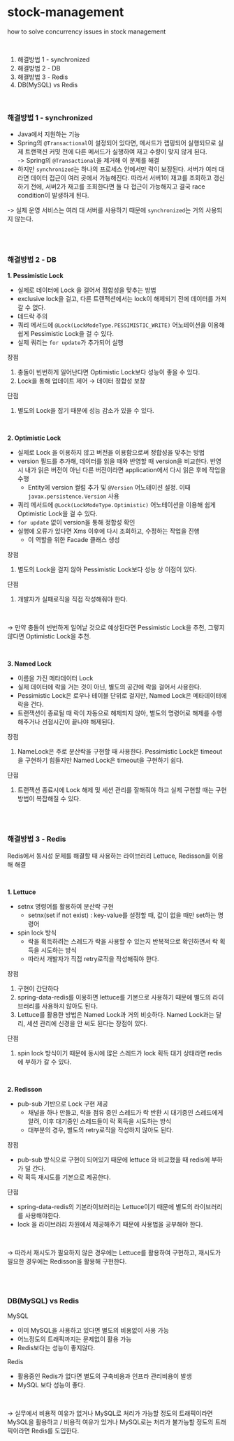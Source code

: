# stock-management

how to solve concurrency issues in stock management

<br />

1. 해결방법 1 - synchronized
2. 해결방법 2 - DB
3. 해결방법 3 - Redis
4. DB(MySQL) vs Redis

<br />

### 해결방법 1 - synchronized </span>

- Java에서 지원하는 기능
- Spring의 `@Transactional`이 설정되어 있다면, 메서드가 랩핑되어 실행되므로 실제 트랜잭션 커밋 전에 다른 메서드가 실행하여 재고 수량이 맞지 않게 된다.\
-> Spring의 `@Transactional`을 제거해 이 문제를 해결
- 하지만 `synchronized`는 하나의 프로세스 안에서만 락이 보장된다. 서버가 여러 대라면 데이터 접근이 여러 곳에서 가능해진다. 따라서 서버1이 재고를 조회하고 갱신하기 전에, 서버2가 재고를 조회한다면 둘
  다 접근이 가능해지고 결국 race condition이 발생하게 된다.

-> 실제 운영 서비스는 여러 대 서버를 사용하기 때문에 `synchronized`는 거의 사용되지 않는다.

<br />
<br />

### 해결방법 2 - DB

<b>1. Pessimistic Lock</b>
- 실제로 데이터에 Lock 을 걸어서 정합성을 맞추는 방법
- exclusive lock을 걸고, 다른 트랜잭션에서는 lock이 해제되기 전에 데이터를 가져갈 수 없다.
- 데드락 주의
- 쿼리 메서드에 `@Lock(LockModeType.PESSIMISTIC_WRITE)` 어노테이션을 이용해 쉽게 Pessimistic Lock을 걸 수 있다.
- 실제 쿼리는 `for update`가 추가되어 실행

장점
1. 충돌이 빈번하게 일어난다면 Optimistic Lock보다 성능이 좋을 수 있다.
2. Lock을 통해 업데이트 제어 → 데이터 정합성 보장

단점
1. 별도의 Lock을 잡기 때문에 성능 감소가 있을 수 있다.

<br />

<b>2. Optimistic Lock</b>
- 실제로 Lock 을 이용하지 않고 버전을 이용함으로써 정합성을 맞추는 방법
- version 필드를 추가해, 데이터를 읽을 때와 반영할 때 version을 비교한다. 반영 시 내가 읽은 버전이 아닌 다른 버전이라면 application에서 다시 읽은 후에 작업을 수행
  - Entity에 version 컬럼 추가 및 `@Version` 어노테이션 설정. 이때 `javax.persistence.Version` 사용
- 쿼리 메서드에 `@Lock(LockModeType.Optimistic)` 어노테이션을 이용해 쉽게 Optimistic Lock을 걸 수 있다.
- `for update` 없이 version을 통해 정합성 확인
- 실행에 오류가 있다면 Xms 이후에 다시 조회하고, 수정하는 작업을 진행
  - 이 역할을 위한 Facade 클래스 생성

장점
1. 별도의 Lock을 걸지 않아 Pessimistic Lock보다 성능 상 이점이 있다.

단점
1. 개발자가 실패로직을 직접 작성해줘야 한다.

<br />

→ 만약 충돌이 빈번하게 일어날 것으로 예상된다면 Pessimistic Lock을 추천, 그렇지 않다면 Optimistic Lock을 추천.

<br />

<b>3. Named Lock</b>
- 이름을 가진 메타데이터 Lock
- 실제 데이터에 락을 거는 것이 아닌, 별도의 공간에 락을 걸어서 사용한다.
- Pessimistic Lock은 로우나 테이블 단위로 걸지만, Named Lock은 메타데이터에 락을 건다.
- 트랜잭션이 종료될 때 락이 자동으로 해제되지 않아, 별도의 명령어로 해제를 수행해주거나 선점시간이 끝나야 해제된다.

장점
1. NameLock은 주로 분산락을 구현할 때 사용한다. Pessimistic Lock은 timeout을 구현하기 힘들지만 Named Lock은 timeout을 구현하기 쉽다. 

단점
1. 트랜잭션 종료시에 Lock 해제 및 세션 관리를 잘해줘야 하고 실제 구현할 때는 구현방법이 복잡해질 수 있다.

<br />
<br />

### 해결방법 3 - Redis
Redis에서 동시성 문제를 해결할 때 사용하는 라이브러리 Lettuce, Redisson을 이용해 해결

<br />

<b>1. Lettuce</b>
- setnx 명령어를 활용하여 분산락 구현
  - setnx(set if not exist) : key-value를 설정할 때, 값이 없을 때만 set하는 명령어
- spin lock 방식
  - 락을 획득하려는 스레드가 락을 사용할 수 있는지 반복적으로 확인하면서 락 획득을 시도하는 방식
  - 따라서 개발자가 직접 retry로직을 작성해줘야 한다.

장점
1. 구현이 간단하다 
2. spring-data-redis를 이용하면 lettuce를 기본으로 사용하기 때문에 별도의 라이브러리를 사용하지 않아도 된다. 
3. Lettuce를 활용한 방법은 Named Lock과 거의 비슷하다. Named Lock과는 달리, 세션 관리에 신경을 안 써도 된다는 장점이 있다.

단점
1. spin lock 방식이기 때문에 동시에 많은 스레드가 lock 획득 대기 상태라면 redis에 부하가 갈 수 있다.

<br />

<b>2. Redisson</b>
- pub-sub 기반으로 Lock 구현 제공
  - 채널을 하나 만들고, 락을 점유 중인 스레드가 락 반환 시 대기중인 스레드에게 알려, 이후 대기중인 스레드들이 락 획득을 시도하는 방식
  - 대부분의 경우, 별도의 retry로직을 작성하지 않아도 된다.

장점

- pub-sub 방식으로 구현이 되어있기 때문에 lettuce 와 비교했을 때 redis에 부하가 덜 간다.
- 락 획득 재시도를 기본으로 제공한다.

단점

- spring-data-redis의 기본라이브러리는 Lettuce이기 때문에 별도의 라이브러리를 사용해야한다.
- lock 을 라이브러리 차원에서 제공해주기 때문에 사용법을 공부해야 한다.

<br />

→ 따라서 재시도가 필요하지 않은 경우에는 Lettuce를 활용하여 구현하고, 재시도가 필요한 경우에는 Redisson을 활용해 구현한다.


<br />
<br />

### DB(MySQL) vs Redis

MySQL

- 이미 MySQL을 사용하고 있다면 별도의 비용없이 사용 가능
- 어느정도의 트래픽까지는 문제없이 활용 가능
- Redis보다는 성능이 좋지않다.

Redis

- 활용중인 Redis가 없다면 별도의 구축비용과 인프라 관리비용이 발생
- MySQL 보다 성능이 좋다.

<br />

→ 실무에서 비용적 여유가 없거나 MySQL로 처리가 가능할 정도의 트래픽이라면 MySQL을 활용하고 / 비용적 여유가 있거나 MySQL로는 처리가 불가능할 정도의 트래픽이라면 Redis를 도입한다.

<br />
